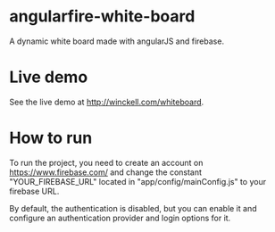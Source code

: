 angularfire-white-board
=======================

A dynamic white board made with angularJS and firebase.

Live demo
=========

See the live demo at http://winckell.com/whiteboard.

How to run
==========

To run the project, you need to create an account on https://www.firebase.com/ and change the constant 
"YOUR_FIREBASE_URL" located in "app/config/mainConfig.js" to your firebase URL. 

By default, the authentication is disabled, but you can enable it and configure an authentication provider 
and login options for it.
